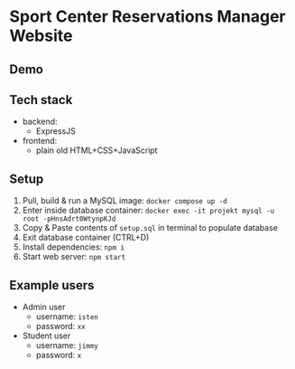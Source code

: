 # Sport Center Reservations Manager Website

## Demo

## Tech stack

- backend:
  - ExpressJS
- frontend:
  - plain old HTML+CSS+JavaScript

## Setup

1. Pull, build & run a MySQL image: `docker compose up -d`
2. Enter inside database container: `docker exec -it projekt mysql -u root -pHnsAdrt0WtynpKJd`
3. Copy & Paste contents of `setup.sql` in terminal to populate database
4. Exit database container (CTRL+D)
5. Install dependencies: `npm i`
6. Start web server: `npm start`

## Example users

- Admin user
  - username: `isten`
  - password: `xx`
- Student user
  - username: `jimmy`
  - password: `x`
